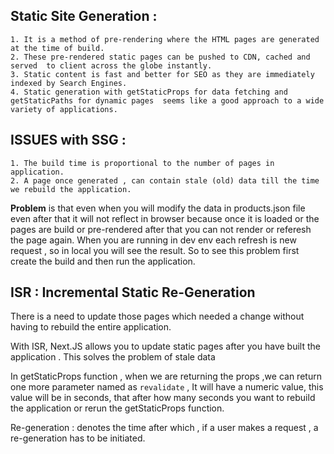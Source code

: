 ## Static Site Generation :
    1. It is a method of pre-rendering where the HTML pages are generated at the time of build.
    2. These pre-rendered static pages can be pushed to CDN, cached and served  to client across the globe instantly.
    3. Static content is fast and better for SEO as they are immediately indexed by Search Engines.
    4. Static generation with getStaticProps for data fetching and getStaticPaths for dynamic pages  seems like a good approach to a wide variety of applications.


## ISSUES with SSG : 
    1. The build time is proportional to the number of pages in application.
    2. A page once generated , can contain stale (old) data till the time we rebuild the application.


**Problem** is that even when you will modify the data in products.json file even after that it will not reflect in browser because once it is loaded or the pages are build or pre-rendered after that you can not render or referesh the page again. When you are running in dev env each refresh is new request , so in local you will see the result. So to see this problem first create the build and then run the application.


## ISR : Incremental Static Re-Generation

There is a need to update those pages which needed a change without having to rebuild the entire application.

With ISR, Next.JS allows you to update static pages after you have built the application . This solves the problem of stale data 

In getStaticProps function , when we are returning the props ,we can return one more parameter named as `revalidate` , It will have a numeric value, this value will be in seconds, that after how many seconds you want to rebuild the application or rerun the getStaticProps function.

Re-generation : denotes the time after which , if a user makes a request , a re-generation has to be initiated.